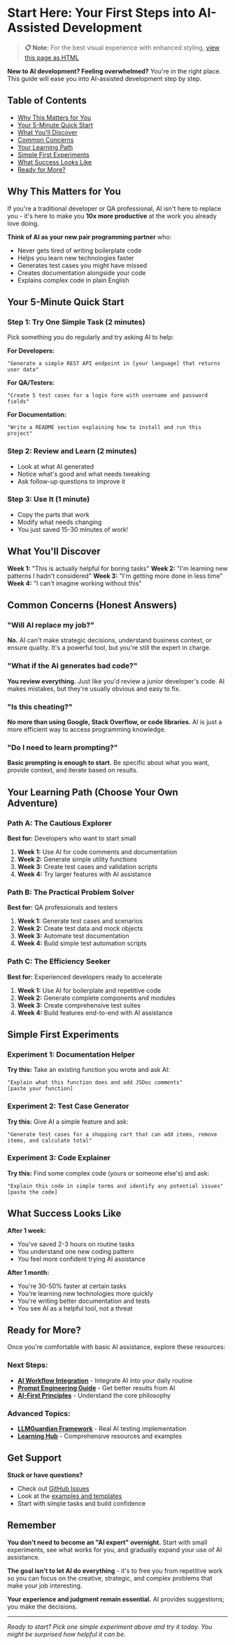 # Start Here: Your First Steps into AI-Assisted Development

> **📋 Note:** For the best visual experience with enhanced styling, [view this page as HTML](./START-HERE.html)

**New to AI development? Feeling overwhelmed?** You're in the right place. This guide will ease you into AI-assisted development step by step.

## Table of Contents
- [Why This Matters for You](#why-this-matters-for-you)
- [Your 5-Minute Quick Start](#your-5-minute-quick-start)
- [What You'll Discover](#what-youll-discover)
- [Common Concerns](#common-concerns-honest-answers)
- [Your Learning Path](#your-learning-path-choose-your-own-adventure)
- [Simple First Experiments](#simple-first-experiments)
- [What Success Looks Like](#what-success-looks-like)
- [Ready for More?](#ready-for-more)

## Why This Matters for You

If you're a traditional developer or QA professional, AI isn't here to replace you - it's here to make you **10x more productive** at the work you already love doing.

**Think of AI as your new pair programming partner** who:
- Never gets tired of writing boilerplate code
- Helps you learn new technologies faster
- Generates test cases you might have missed
- Creates documentation alongside your code
- Explains complex code in plain English

## Your 5-Minute Quick Start

### Step 1: Try One Simple Task (2 minutes)
Pick something you do regularly and try asking AI to help:

**For Developers:**
```
"Generate a simple REST API endpoint in [your language] that returns user data"
```

**For QA/Testers:**
```
"Create 5 test cases for a login form with username and password fields"
```

**For Documentation:**
```
"Write a README section explaining how to install and run this project"
```

### Step 2: Review and Learn (2 minutes)
- Look at what AI generated
- Notice what's good and what needs tweaking
- Ask follow-up questions to improve it

### Step 3: Use It (1 minute)
- Copy the parts that work
- Modify what needs changing
- You just saved 15-30 minutes of work!

## What You'll Discover

**Week 1:** "This is actually helpful for boring tasks"
**Week 2:** "I'm learning new patterns I hadn't considered"
**Week 3:** "I'm getting more done in less time"
**Week 4:** "I can't imagine working without this"

## Common Concerns (Honest Answers)

### "Will AI replace my job?"
**No.** AI can't make strategic decisions, understand business context, or ensure quality. It's a powerful tool, but you're still the expert in charge.

### "What if the AI generates bad code?"
**You review everything.** Just like you'd review a junior developer's code. AI makes mistakes, but they're usually obvious and easy to fix.

### "Is this cheating?"
**No more than using Google, Stack Overflow, or code libraries.** AI is just a more efficient way to access programming knowledge.

### "Do I need to learn prompting?"
**Basic prompting is enough to start.** Be specific about what you want, provide context, and iterate based on results.

## Your Learning Path (Choose Your Own Adventure)

### Path A: The Cautious Explorer
**Best for:** Developers who want to start small
1. **Week 1:** Use AI for code comments and documentation
2. **Week 2:** Generate simple utility functions
3. **Week 3:** Create test cases and validation scripts
4. **Week 4:** Try larger features with AI assistance

### Path B: The Practical Problem Solver
**Best for:** QA professionals and testers
1. **Week 1:** Generate test cases and scenarios
2. **Week 2:** Create test data and mock objects
3. **Week 3:** Automate test documentation
4. **Week 4:** Build simple test automation scripts

### Path C: The Efficiency Seeker
**Best for:** Experienced developers ready to accelerate
1. **Week 1:** Use AI for boilerplate and repetitive code
2. **Week 2:** Generate complete components and modules
3. **Week 3:** Create comprehensive test suites
4. **Week 4:** Build features end-to-end with AI assistance

## Simple First Experiments

### Experiment 1: Documentation Helper
**Try this:** Take an existing function you wrote and ask AI:
```
"Explain what this function does and add JSDoc comments"
[paste your function]
```

### Experiment 2: Test Case Generator
**Try this:** Give AI a simple feature and ask:
```
"Generate test cases for a shopping cart that can add items, remove items, and calculate total"
```

### Experiment 3: Code Explainer
**Try this:** Find some complex code (yours or someone else's) and ask:
```
"Explain this code in simple terms and identify any potential issues"
[paste the code]
```

## What Success Looks Like

**After 1 week:**
- You've saved 2-3 hours on routine tasks
- You understand one new coding pattern
- You feel more confident trying AI assistance

**After 1 month:**
- You're 30-50% faster at certain tasks
- You're learning new technologies more quickly
- You're writing better documentation and tests
- You see AI as a helpful tool, not a threat

## Ready for More?

Once you're comfortable with basic AI assistance, explore these resources:

### Next Steps:
- **[AI Workflow Integration](./AI-WORKFLOW-INTEGRATION.md)** - Integrate AI into your daily routine
- **[Prompt Engineering Guide](./PROMPT-ENGINEERING-GUIDE.md)** - Get better results from AI
- **[AI-First Principles](./AI-FIRST-PRINCIPLES.md)** - Understand the core philosophy

### Advanced Topics:
- **[LLMGuardian Framework](../llm-guardian/)** - Real AI testing implementation
- **[Learning Hub](https://elamcb.github.io/learn/)** - Comprehensive resources and examples

## Get Support

**Stuck or have questions?**
- Check out [GitHub Issues](https://github.com/ElaMCB/ElaMCB.github.io/issues)
- Look at the [examples and templates](../qa-prompts/examples/)
- Start with simple tasks and build confidence

## Remember

**You don't need to become an "AI expert" overnight.** Start with small experiments, see what works for you, and gradually expand your use of AI assistance.

**The goal isn't to let AI do everything** - it's to free you from repetitive work so you can focus on the creative, strategic, and complex problems that make your job interesting.

**Your experience and judgment remain essential.** AI provides suggestions; you make the decisions.

---

*Ready to start? Pick one simple experiment above and try it today. You might be surprised how helpful it can be.*